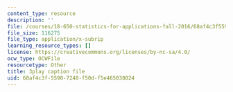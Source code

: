 ```yaml
---
content_type: resource
description: ''
file: /courses/18-650-statistics-for-applications-fall-2016/68af4c3f55907248f50df5e465038024_X-ix97pw0xY.srt
file_size: 116275
file_type: application/x-subrip
learning_resource_types: []
license: https://creativecommons.org/licenses/by-nc-sa/4.0/
ocw_type: OCWFile
resourcetype: Other
title: 3play caption file
uid: 68af4c3f-5590-7248-f50d-f5e465038024
---
```

